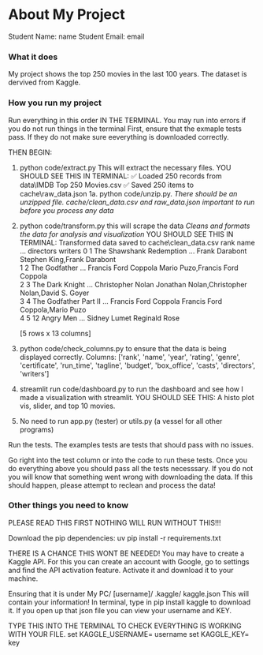 # About My Project

Student Name:  name
Student Email:  email

### What it does
My project shows the top 250 movies in the last 100 years. The dataset is dervived from Kaggle.

### How you run my project
Run everything in this order  IN THE TERMINAL. You may run into errors if you do not run things in the terminal
First, ensure that the exmaple tests pass. If they do not make sure eeverything is downloaded correctly. 

THEN BEGIN:
1. python code/extract.py This will extract the necessary files. 
    YOU SHOULD SEE THIS IN TERMINAL:
    ✅ Loaded 250 records from data\IMDB Top 250 Movies.csv
    ✅ Saved 250 items to cache\raw_data.json
    1a. python code/unzip.py. *There should be an unzipped file. cache/clean_data.csv and raw_data.json important to run before you process any data*
2. python code/transform.py this will scrape the data 
    *Cleans and formats the data for analysis and visualization*
    YOU SHOULD SEE THIS IN TERMINAL:
    Transformed data saved to cache\clean_data.csv
    rank                      name  ...             directors                                          writers
    0     1  The Shawshank Redemption  ...        Frank Darabont                      Stephen King,Frank Darabont      
    1     2             The Godfather  ...  Francis Ford Coppola                  Mario Puzo,Francis Ford Coppola      
    2     3           The Dark Knight  ...     Christopher Nolan  Jonathan Nolan,Christopher Nolan,David S. Goyer      
    3     4     The Godfather Part II  ...  Francis Ford Coppola                  Francis Ford Coppola,Mario Puzo      
    4     5              12 Angry Men  ...          Sidney Lumet                                    Reginald Rose      

    [5 rows x 13 columns]
3. python code/check_columns.py to ensure that the data is being displayed correctly. 
    Columns: ['rank', 'name', 'year', 'rating', 'genre', 'certificate', 'run_time', 'tagline', 'budget', 'box_office', 'casts', 'directors', 'writers']
4. streamlit run code/dashboard.py to run the dashboard and see how I made a visualization with streamlit. 
    YOU SHOULD SEE THIS:
    A histo plot vis, slider, and top 10 movies. 
5. No need to run app.py (tester) or utils.py (a vessel for all other programs)

Run the tests. The examples tests are tests that should pass with no issues. 

Go right into the test column or into the code to run these tests. Once you do everything above you should pass all the tests necesssary. If you do not you will know that something went wrong with downloading the data. If this should happen, please attempt to reclean and process the data!

### Other things you need to know
PLEASE READ THIS FIRST NOTHING WILL RUN WITHOUT THIS!!!
 
Download the pip dependencies: uv pip install -r requirements.txt

THERE IS A CHANCE THIS WONT BE NEEDED!
You may have to create a Kaggle API. For this you can create an account with Google, go to settings and find the API activation feature. Activate it and download it to your machine. 

Ensuring that it is under My PC/ [username]/ .kaggle/ kaggle.json
This will contain your information! In terminal, type in pip install kaggle to download it.
If you open up that json file you can view your username and KEY. 

TYPE THIS INTO THE TERMINAL TO CHECK EVERYTHING IS WORKING WITH YOUR FILE.
set KAGGLE_USERNAME= username
set KAGGLE_KEY= key
